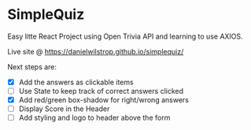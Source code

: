 # SimpleQuiz

Easy litte React Project using Open Trivia API and learning to use AXIOS.

Live site @  https://danielwilstrop.github.io/simplequiz/

Next steps are:
 * [x] Add the answers as clickable items 
 * [ ] Use State to keep track of correct answers clicked
 * [x] Add red/green box-shadow for right/wrong answers
 * [ ] Display Score in the Header
 * [ ] Add styling and logo to header above the form 
